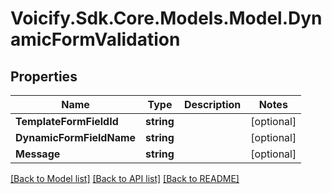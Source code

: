 # Voicify.Sdk.Core.Models.Model.DynamicFormValidation
## Properties

Name | Type | Description | Notes
------------ | ------------- | ------------- | -------------
**TemplateFormFieldId** | **string** |  | [optional] 
**DynamicFormFieldName** | **string** |  | [optional] 
**Message** | **string** |  | [optional] 

[[Back to Model list]](../README.md#documentation-for-models) [[Back to API list]](../README.md#documentation-for-api-endpoints) [[Back to README]](../README.md)

